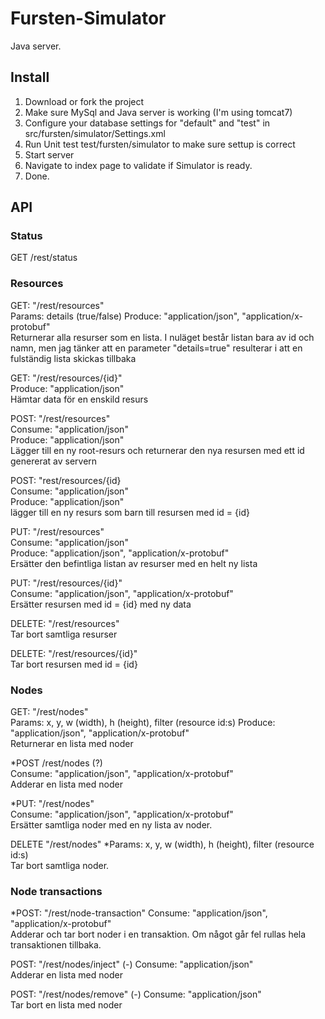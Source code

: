 Fursten-Simulator
=================

Java server.

Install
-------

1. Download or fork the project
2. Make sure MySql and Java server is working (I'm using tomcat7)
3. Configure your database settings for "default" and "test" in src/fursten/simulator/Settings.xml
4. Run Unit test test/fursten/simulator to make sure settup is correct
5. Start server
6. Navigate to index page to validate if Simulator is ready.
7. Done.

API
------------

### Status

GET		/rest/status

### Resources

GET: "/rest/resources"  
Params: details (true/false)
Produce: "application/json", "application/x-protobuf"  
Returnerar alla resurser som en lista. I nuläget består listan bara av id och namn, men jag tänker att en parameter "details=true" resulterar i att en fulständig lista skickas tillbaka  

GET: "/rest/resources/{id}"  
Produce: "application/json"  
Hämtar data för en enskild resurs  

POST: "/rest/resources"  
Consume: "application/json"  
Produce: "application/json"  
Lägger till en ny root-resurs och returnerar den nya resursen med ett id genererat av servern  

POST: "rest/resources/{id}  
Consume: "application/json"  
Produce: "application/json"  
lägger till en ny resurs som barn till resursen med id = {id}  

PUT: "/rest/resources"  
Consume: "application/json"  
Produce: "application/json", "application/x-protobuf"  
Ersätter den befintliga listan av resurser med en helt ny lista  

PUT: "/rest/resources/{id}"  
Consume: "application/json", "application/x-protobuf"  
Ersätter resursen med id = {id} med ny data  

DELETE: "/rest/resources"  
Tar bort samtliga resurser  

DELETE: "/rest/resources/{id}"  
Tar bort resursen med id = {id}  

### Nodes

GET: "/rest/nodes"  
Params: x, y, w (width), h (height), filter (resource id:s)
Produce: "application/json", "application/x-protobuf"  
Returnerar en lista med noder

*POST	/rest/nodes (?)    
Consume: "application/json", "application/x-protobuf"  
Adderar en lista med noder  

*PUT: "/rest/nodes"  
Consume: "application/json", "application/x-protobuf"  
Ersätter samtliga noder med en ny lista av noder.  

DELETE	"/rest/nodes"
*Params: x, y, w (width), h (height), filter (resource id:s)  
Tar bort samtliga noder.

### Node transactions

*POST: "/rest/node-transaction"
Consume: "application/json", "application/x-protobuf"  
Adderar och tar bort noder i en transaktion. Om något går fel rullas hela transaktionen tillbaka.  

POST: "/rest/nodes/inject" (-)
Consume: "application/json"    
Adderar en lista med noder  

POST: "/rest/nodes/remove" (-)
Consume: "application/json"    
Tar bort en lista med noder
